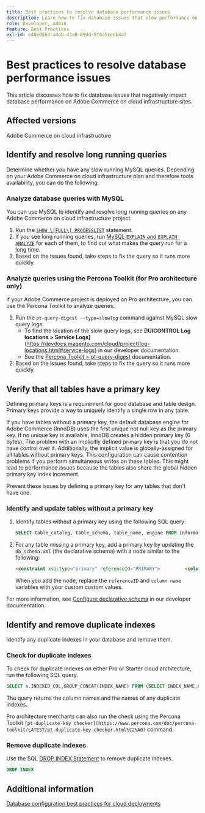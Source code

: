 ```yaml
---
title: Best practices to resolve database performance issues
description: Learn how to fix database issues that slow performance on Adobe Commerce sites deployed on cloud infrastructure.
role: Developer, Admin
feature: Best Practices
exl-id: e40e0564-a4eb-43a8-89dd-9f6c5cedb4a7
---
```

<!--Consider moving this topic to the Maintenance section-->

# Best practices to resolve database performance issues

This article discusses how to fix database issues that negatively impact database performance on Adobe Commerce on cloud infrastructure sites.

## Affected versions

Adobe Commerce on cloud infrastructure

## Identify and resolve long running queries

Determine whether you have any slow running MySQL queries. Depending on your Adobe Commerce on cloud infrastructure plan and therefore tools availability, you can do the following.

### Analyze database queries with MySQL

You can use MySQL to identify and resolve long running queries on any Adobe Commerce on cloud infrastructure project.

1. Run the [`SHOW \[FULL\] PROCESSLIST`](https://dev.mysql.com/doc/refman/8.0/en/show-processlist.html) statement.
1. If you see long running queries, run [MySQL `EXPLAIN` and `EXPLAIN ANALYZE`](https://mysqlserverteam.com/mysql-explain-analyze/) for each of them, to find out what makes the query run for a long time.
1.  Based on the issues found, take steps to fix the query so it runs more quickly.

### Analyze queries using the Percona Toolkit (for Pro architecture only)

If your Adobe Commerce project is deployed on Pro architecture, you can use the Percona Toolkit to analyze queries.

1. Run the `pt-query-digest --type=slowlog` command against MySQL slow query logs.
    * To find the location of the slow query logs, see **[!UICONTROL Log locations > Service Logs]**(https://devdocs.magento.com/cloud/project/log-locations.html#service-logs) in our developer documentation.
    * See the [Percona Toolkit > pt-query-digest](https://www.percona.com/doc/percona-toolkit/LATEST/pt-query-digest.html#pt-query-digest) documentation.
1. Based on the issues found, take steps to fix the query so it runs more quickly.

## Verify that all tables have a primary key

Defining primary keys is a requirement for good database and table design. Primary keys provide a way to uniquely identify a single row in any table. 

If you have tables without a primary key, the default database engine for Adobe Commerce (InnoDB) uses the first unique not null key as the primary key. If no unique key is available, InnoDB creates a hidden primary key (6 bytes). The problem with an implicitly defined primary key is that you do not have control over it. Additionally, the implicit value is globally-assigned for all tables without primary keys. This configuration can cause contention problems if you perform simultaneous writes on these tables. This might lead to performance issues because the tables also share the global hidden primary key index increment.

Prevent these issues by defining a primary key for any tables that don't have one.

### Identify and update tables without a primary key

1. Identify tables without a primary key using the following SQL query:

    ```sql
    SELECT table_catalog, table_schema, table_name, engine FROM information_schema.tables        WHERE (table_catalog, table_schema, table_name) NOT IN (SELECT table_catalog, table_schema, table_name FROM information_schema.table_constraints  WHERE constraint_type = 'PRIMARY KEY') AND table_schema NOT IN ('information_schema', 'pg_catalog');    
    ```

1. For any table missing a primary key, add a primary key by updating the `db_schema.xml` (the declarative schema) with a node similar to the following:

   ```html
   <constraint xsi:type="primary" referenceId="PRIMARY">         <column name="id_column"/>     </constraint>    
   ```

   When you add the node, replace the `referenceID` and `column name` variables with your custom custom values.

For more information, see [Configure declarative schema](https://developer.adobe.com/commerce/php/development/components/declarative-schema/configuration/) in our developer documentation.    

## Identify and remove duplicate indexes

Identify any duplicate indexes in your database and remove them.

### Check for duplicate indexes

To check for duplicate indexes on either Pro or Starter cloud architecture, run the following SQL query.

```sql
SELECT s.INDEXED_COL,GROUP_CONCAT(INDEX_NAME) FROM (SELECT INDEX_NAME,GROUP_CONCAT(CONCAT(TABLE_NAME,'.',COLUMN_NAME) ORDER BY CONCAT(SEQ_IN_INDEX,COLUMN_NAME)) 'INDEXED_COL' FROM INFORMATION_SCHEMA.STATISTICS WHERE TABLE_SCHEMA = 'db?' GROUP BY INDEX_NAME)as s GROUP BY INDEXED_COL HAVING COUNT(1)>1
```

The query returns the column names and the names of any duplicate indexes.

Pro architecture merchants can also run the check using the Percona Toolkit  `[pt-duplicate-key checker](https://www.percona.com/doc/percona-toolkit/LATEST/pt-duplicate-key-checker.html%C2%A0)` command.

### Remove duplicate indexes

Use the SQL [DROP INDEX Statement](https://dev.mysql.com/doc/refman/8.0/en/drop-index.html) to remove duplicate indexes.

```SQL
DROP INDEX
```

## Additional information

[Database configuration best practices for cloud deployments](../planning/database-on-cloud.md)
